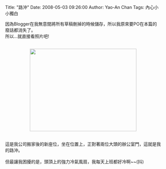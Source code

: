 Title: "路沖"
Date: 2008-05-03 09:26:00
Author: Yao-An Chan
Tags: 內心小小獨白


<div class='post'>
因為Blogger在我無意間將所有草稿刪掉的時候儲存，所以我原來要PO在本篇的廢話都消失了。<br />所以...就直接看照片吧!<br /><br /><p align="center"><a href="http://picasaweb.google.com/yaoanchan/WhyDonTYouDoYourBest/photo?authkey=TmksFoJtL9Q#5196915294370086018"><img style="WIDTH: 345px; HEIGHT: 267px" height="238" src="http://lh6.ggpht.com/yaoanchan/SB8m7QC5PII/AAAAAAAAAaM/LkMB0RWukZM/s288/DSC00372.JPG" width="309" /></a></p><br />這是我公司搬家後的新座位，坐在位置上，正對著兩位大頭的辦公室門，這就是我的路沖。<br /><br />但最讓我困擾的是，頭頂上的強力冷氣風扇，我每天上班都好冷啊~~(抖)</div>

